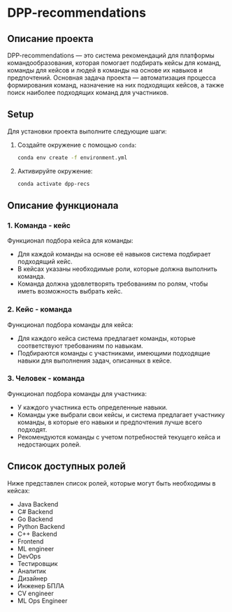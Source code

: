 # DPP-recommendations

## Описание проекта

DPP-recommendations — это система рекомендаций для платформы командообразования, которая помогает подбирать кейсы для команд, команды для кейсов и людей в команды на основе их навыков и предпочтений. Основная задача проекта — автоматизация процесса формирования команд, назначение на них подходящих кейсов, а также поиск наиболее подходящих команд для участников.

## Setup
Для установки проекта выполните следующие шаги:

1. Создайте окружение с помощью `conda`:
    ```bash
    conda env create -f environment.yml
    ```

2. Активируйте окружение:
    ```bash
    conda activate dpp-recs
    ```

## Описание функционала

### 1. Команда - кейс
Функционал подбора кейса для команды:

- Для каждой команды на основе её навыков система подбирает подходящий кейс.
- В кейсах указаны необходимые роли, которые должна выполнить команда.
- Команда должна удовлетворять требованиям по ролям, чтобы иметь возможность выбрать кейс.

### 2. Кейс - команда
Функционал подбора команды для кейса:
- Для каждого кейса система предлагает команды, которые соответствуют требованиям по навыкам.
- Подбираются команды с участниками, имеющими подходящие навыки для выполнения задач, описанных в кейсе.

### 3. Человек - команда
Функционал подбора команды для участника:
- У каждого участника есть определенные навыки.
- Команды уже выбрали свои кейсы, и система предлагает участнику команды, в которые его навыки и предпочтения лучше всего подходят.
- Рекомендуются команды с учетом потребностей текущего кейса и недостающих ролей.

## Список доступных ролей

Ниже представлен список ролей, которые могут быть необходимы в кейсах:

- Java Backend
- C# Backend
- Go Backend
- Python Backend
- C++ Backend
- Frontend
- ML engineer
- DevOps
- Тестировщик
- Аналитик
- Дизайнер
- Инженер БПЛА
- CV engineer
- ML Ops Engineer



